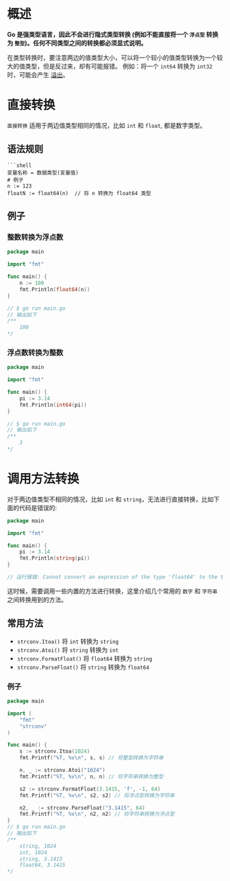 # 概述

**Go 是强类型语言，因此不会进行隐式类型转换 (例如不能直接将一个 `浮点型` 转换为 `整型`)。任何不同类型之间的转换都必须显式说明。**

在类型转换时，要注意两边的值类型大小，可以将一个较小的值类型转换为一个较大的值类型，但是反过来，却有可能报错。
例如：将一个 `int64` 转换为 `int32` 时，可能会产生 [溢出](https://zh.wikipedia.org/wiki/%E7%AE%97%E8%A1%93%E6%BA%A2%E5%87%BA)。

# 直接转换

`直接转换` 适用于两边值类型相同的情况，比如 `int` 和 `float`, 都是数字类型。

## 语法规则

```shell
```shell
变量名称 = 数据类型(变量值)
# 例子
n := 123
floatN := float64(n)  // 将 n 转换为 float64 类型       
```

## 例子

### 整数转换为浮点数

```go
package main

import "fmt"

func main() {
	n := 100
	fmt.Println(float64(n))
}

// $ go run main.go
// 输出如下 
/**
    100
*/
```

### 浮点数转换为整数

```go
package main

import "fmt"

func main() {
	pi := 3.14
	fmt.Println(int64(pi))
}

// $ go run main.go
// 输出如下 
/**
    3
*/
```

# 调用方法转换

对于两边值类型不相同的情况，比如 `int` 和 `string`，无法进行直接转换，比如下面的代码是错误的:

```go
package main

import "fmt"

func main() {
	pi := 3.14
	fmt.Println(string(pi))
}

// 运行报错: Cannot convert an expression of the type 'float64' to the type 'string'
```

这时候，需要调用一些内置的方法进行转换，这里介绍几个常用的 `数字` 和 `字符串` 之间转换用到的方法。

## 常用方法
* `strconv.Itoa()`         将 `int` 转换为 `string`
* `strconv.Atoi()`         将 `string` 转换为 `int`
* `strconv.FormatFloat()`  将 `float64` 转换为 `string`
* `strconv.ParseFloat()`   将 `string` 转换为 `float64`

### 例子

```go
package main

import (
	"fmt"
	"strconv"
)

func main() {
	s := strconv.Itoa(1024)
	fmt.Printf("%T, %v\n", s, s) // 将整型转换为字符串

	n, _ := strconv.Atoi("1024")
	fmt.Printf("%T, %v\n", n, n) // 将字符串转换为整型

	s2 := strconv.FormatFloat(3.1415, 'f', -1, 64)
	fmt.Printf("%T, %v\n", s2, s2) // 将浮点型转换为字符串

	n2, _ := strconv.ParseFloat("3.1415", 64)
	fmt.Printf("%T, %v\n", n2, n2) // 将字符串转换为浮点型
}
// $ go run main.go
// 输出如下 
/**
    string, 1024
    int, 1024
    string, 3.1415
    float64, 3.1415
*/
```
